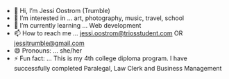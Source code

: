 - 👋 Hi, I’m Jessi Oostrom (Trumble)
- 👀 I’m interested in ... art, photography, music, travel, school
- 🌱 I’m currently learning ... Web development
- 📫 How to reach me ... jessi.oostrom@triosstudent.com OR jessitrumble@gmail.com
- 😄 Pronouns: ... she/her
- ⚡ Fun fact: ... This is my 4th college diploma program. I have successfully completed Paralegal, Law Clerk and Business Management

<!---
JTrumble21/JTrumble21 is a ✨ special ✨ repository because its `README.md` (this file) appears on your GitHub profile.
You can click the Preview link to take a look at your changes.
--->
